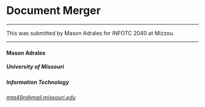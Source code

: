 # Document Merger
***

This was submitted by Mason Adrales for INFOTC 2040 at Mizzou.

***

#### **Mason Adrales**
##### University of Missouri
##### Information Technology
###### mta49n@mail.missouri.edu
